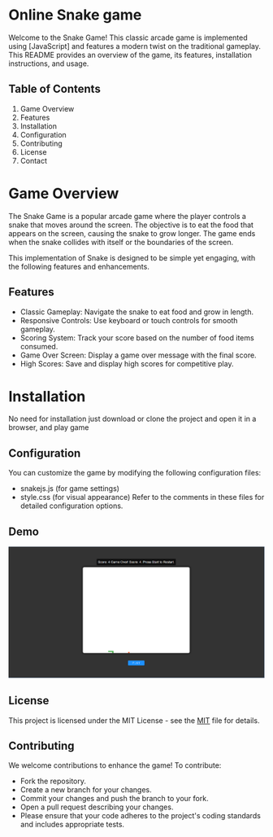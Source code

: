 # Online Snake game 

Welcome to the Snake Game! This classic arcade game is implemented using [JavaScript] and features a modern twist on the traditional gameplay. This README provides an overview of the game, its features, installation instructions, and usage.

## Table of Contents
1. Game Overview
2. Features
3. Installation
4. Configuration
5. Contributing
6. License
7. Contact

# Game Overview
The Snake Game is a popular arcade game where the player controls a snake that moves around the screen. The objective is to eat the food that appears on the screen, causing the snake to grow longer. The game ends when the snake collides with itself or the boundaries of the screen.

This implementation of Snake is designed to be simple yet engaging, with the following features and enhancements.

## Features
- Classic Gameplay: Navigate the snake to eat food and grow in length.
- Responsive Controls: Use keyboard or touch controls for smooth gameplay.
- Scoring System: Track your score based on the number of food items consumed.
- Game Over Screen: Display a game over message with the final score.
- High Scores: Save and display high scores for competitive play.

# Installation
No need for installation just download or clone the project and open it in a browser, and play game

## Configuration
You can customize the game by modifying the following configuration files:

- snakejs.js (for game settings)
- style.css (for visual appearance)
Refer to the comments in these files for detailed configuration options.
## Demo
![snake game](https://github.com/hussainsarwari/javascript_snake_game/blob/master/snake%20game.png)




## License

This project is licensed under the MIT License - see the [MIT](https://choosealicense.com/licenses/mit/) file for details.



## Contributing

We welcome contributions to enhance the game! To contribute:

- Fork the repository.
- Create a new branch for your changes.
- Commit your changes and push the branch to your fork.
- Open a pull request describing your changes.
- Please ensure that your code adheres to the project's coding standards and includes appropriate tests.
